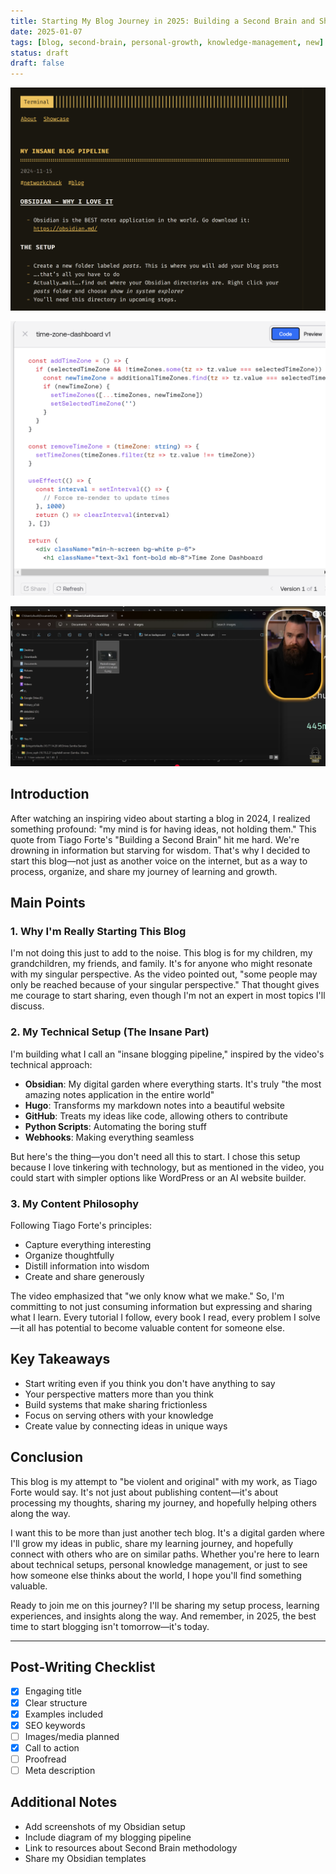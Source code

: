 ```yaml
---
title: Starting My Blog Journey in 2025: Building a Second Brain and Sharing What I Learn
date: 2025-01-07
tags: [blog, second-brain, personal-growth, knowledge-management, new]
status: draft
draft: false
---
```


![Pasted image 20250108062918.png](/images/Pasted%20image%2020250108062918.png)

![Pasted image 20250108063711.png](/images/Pasted%20image%2020250108063711.png)

![Pasted image 20250108064310.png](/images/Pasted%20image%2020250108064310.png)

## Introduction
After watching an inspiring video about starting a blog in 2024, I realized something profound: "my mind is for having ideas, not holding them." This quote from Tiago Forte's "Building a Second Brain" hit me hard. We're drowning in information but starving for wisdom. That's why I decided to start this blog—not just as another voice on the internet, but as a way to process, organize, and share my journey of learning and growth.

## Main Points
### 1. Why I'm Really Starting This Blog
I'm not doing this just to add to the noise. This blog is for my children, my grandchildren, my friends, and family. It's for anyone who might resonate with my singular perspective. As the video pointed out, "some people may only be reached because of your singular perspective." That thought gives me courage to start sharing, even though I'm not an expert in most topics I'll discuss.

### 2. My Technical Setup (The Insane Part)
I'm building what I call an "insane blogging pipeline," inspired by the video's technical approach:
- **Obsidian**: My digital garden where everything starts. It's truly "the most amazing notes application in the entire world"
- **Hugo**: Transforms my markdown notes into a beautiful website
- **GitHub**: Treats my ideas like code, allowing others to contribute
- **Python Scripts**: Automating the boring stuff
- **Webhooks**: Making everything seamless

But here's the thing—you don't need all this to start. I chose this setup because I love tinkering with technology, but as mentioned in the video, you could start with simpler options like WordPress or an AI website builder.

### 3. My Content Philosophy
Following Tiago Forte's principles:
- Capture everything interesting
- Organize thoughtfully
- Distill information into wisdom
- Create and share generously

The video emphasized that "we only know what we make." So, I'm committing to not just consuming information but expressing and sharing what I learn. Every tutorial I follow, every book I read, every problem I solve—it all has potential to become valuable content for someone else.

## Key Takeaways
- Start writing even if you think you don't have anything to say
- Your perspective matters more than you think
- Build systems that make sharing frictionless
- Focus on serving others with your knowledge
- Create value by connecting ideas in unique ways

## Conclusion
This blog is my attempt to "be violent and original" with my work, as Tiago Forte would say. It's not just about publishing content—it's about processing my thoughts, sharing my journey, and hopefully helping others along the way.

I want this to be more than just another tech blog. It's a digital garden where I'll grow my ideas in public, share my learning journey, and hopefully connect with others who are on similar paths. Whether you're here to learn about technical setups, personal knowledge management, or just to see how someone else thinks about the world, I hope you'll find something valuable.

Ready to join me on this journey? I'll be sharing my setup process, learning experiences, and insights along the way. And remember, in 2025, the best time to start blogging isn't tomorrow—it's today.

---
## Post-Writing Checklist
- [x] Engaging title
- [x] Clear structure
- [x] Examples included
- [x] SEO keywords
- [ ] Images/media planned
- [x] Call to action
- [ ] Proofread
- [ ] Meta description

## Additional Notes
- Add screenshots of my Obsidian setup
- Include diagram of my blogging pipeline
- Link to resources about Second Brain methodology
- Share my Obsidian templates

